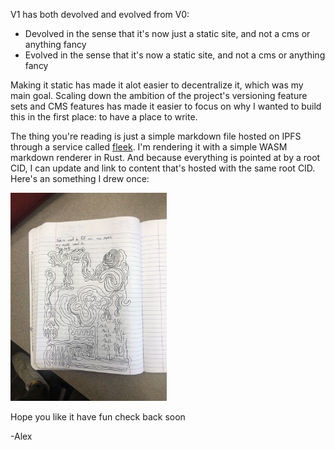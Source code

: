 
V1 has both devolved and evolved from V0:
- Devolved in the sense that it's now just a static site, and not a cms or anything fancy
- Evolved in the sense that it's now a static site, and not a cms or anything fancy

Making it static has made it alot easier to decentralize it, which was my main goal.
Scaling down the ambition of the project's versioning feature sets and CMS features has made it easier to focus on why I wanted to build this in the first place: to have a place to write.

The thing you're reading is just a simple markdown file hosted on IPFS through a service called
[fleek](https://fleek.xyz/). I'm rendering it with a simple WASM markdown renderer in Rust.
And because everything is pointed at by a root CID, I can update and link to content that's hosted with the same root CID. Here's an something I drew once:

<img src="./assets/trippy.jpeg" alt="drawing" width="250"/>

Hope you like it have fun check back soon

-Alex

